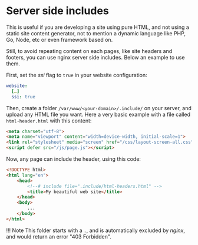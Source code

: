# Server side includes

This is useful if you are developing a site using pure HTML, and not using a static site content generator, not to
mention a dynamic language like PHP, Go, Node, etc or even framework based on.

Still, to avoid repeating content on each pages, like site headers and footers, you can use nginx server side
includes. Below an example to use them.

First, set the _ssi_ flag to `true` in your website configuration:

```yml
website:
  […]
  ssi: true
```

Then, create a folder `/var/www/<your-domain>/.include/` on your server, and upload any HTML file you want. Here a very
basic example with a file called `html-header.html` with this content:

```html
<meta charset="utf-8">
<meta name="viewport" content="width=device-width, initial-scale=1">
<link rel="stylesheet" media="screen" href="/css/layout-screen-all.css">
<script defer src="/js/page.js"></script>
```

Now, any page can include the header, using this code:

```html
<!DOCTYPE html>
<html lang="en">
    <head>
        <!--# include file=".include/html-headers.html" -->
        <title>My beautiful web site</title>
    </head>
    <body>
        ...
    </body>
</html>

```

!!! Note
    This folder starts with a `.`, and is automatically excluded by _nginx_, and would return an error "403 Forbidden".
